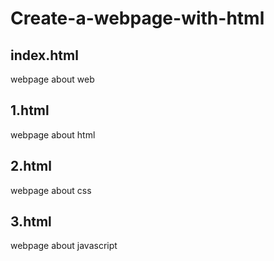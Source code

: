 # Create-a-webpage-with-html

## index.html
webpage about web

## 1.html
webpage about html

## 2.html
webpage about css

## 3.html
webpage about javascript

